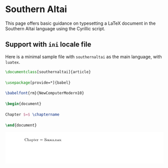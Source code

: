 # Southern Altai

This page offers basic guidance on typesetting a LaTeX document in the
Southern Altai language using the Cyrillic script.

## Support with `ini` locale file

Here is a minimal sample file with `southernaltai` as the main language, with `luatex`.

```tex
\documentclass[southernaltai]{article}

\usepackage[provide=*]{babel}

\babelfont{rm}{NewComputerModern10}

\begin{document}

Chapter $=$ \chaptername

\end{document}
```

![](../media/locale-southernaltai.png)